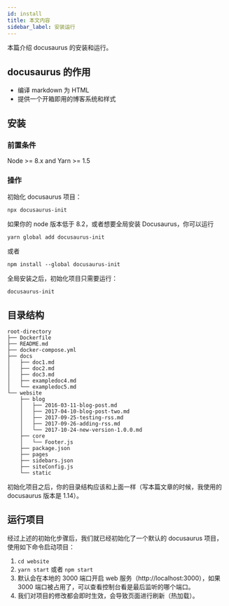 ```yaml
---
id: install
title: 本文内容
sidebar_label: 安装运行
---
```


本篇介绍 docusaurus 的安装和运行。



## docusaurus 的作用

- 编译 markdown 为 HTML
- 提供一个开箱即用的博客系统和样式

## 安装

### 前置条件

Node >= 8.x and Yarn >= 1.5

### 操作

初始化 docusaurus 项目：

`npx docusaurus-init`



如果你的 node 版本低于 8.2，或者想要全局安装 Docusaurus，你可以运行

`yarn global add docusaurus-init`

或者

`npm install --global docusaurus-init`



全局安装之后，初始化项目只需要运行：

`docusaurus-init`



## 目录结构

```
root-directory
├── Dockerfile
├── README.md
├── docker-compose.yml
├── docs
│   ├── doc1.md
│   ├── doc2.md
│   ├── doc3.md
│   ├── exampledoc4.md
│   └── exampledoc5.md
└── website
    ├── blog
    │   ├── 2016-03-11-blog-post.md
    │   ├── 2017-04-10-blog-post-two.md
    │   ├── 2017-09-25-testing-rss.md
    │   ├── 2017-09-26-adding-rss.md
    │   └── 2017-10-24-new-version-1.0.0.md
    ├── core
    │   └── Footer.js
    ├── package.json
    ├── pages
    ├── sidebars.json
    ├── siteConfig.js
    └── static
```

初始化项目之后，你的目录结构应该和上面一样（写本篇文章的时候，我使用的 docusaurus 版本是 1.14）。



## 运行项目

经过上述的初始化步骤后，我们就已经初始化了一个默认的 docusaurus 项目，使用如下命令启动项目：

1. `cd website`
2. `yarn start` 或者 `npm start`
3. 默认会在本地的 3000 端口开启 web 服务（http://localhost:3000），如果 3000 端口被占用了，可以查看控制台看是最后监听的哪个端口。
4. 我们对项目的修改都会即时生效，会导致页面进行刷新（热加载）。







